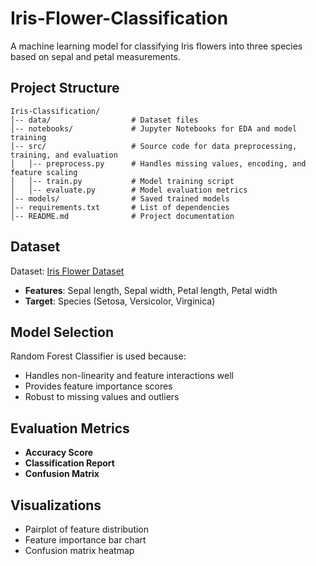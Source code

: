 # Iris-Flower-Classification
A machine learning model for classifying Iris flowers into three species based on sepal and petal measurements.

## Project Structure
```
Iris-Classification/
│-- data/                  # Dataset files
│-- notebooks/             # Jupyter Notebooks for EDA and model training
│-- src/                   # Source code for data preprocessing, training, and evaluation
│   │-- preprocess.py      # Handles missing values, encoding, and feature scaling
│   │-- train.py           # Model training script
│   │-- evaluate.py        # Model evaluation metrics
│-- models/                # Saved trained models
│-- requirements.txt       # List of dependencies
│-- README.md              # Project documentation
```

## Dataset
Dataset: [Iris Flower Dataset](https://www.kaggle.com/arshid/iris-flower-dataset)
- **Features**: Sepal length, Sepal width, Petal length, Petal width
- **Target**: Species (Setosa, Versicolor, Virginica)

## Model Selection
Random Forest Classifier is used because:
- Handles non-linearity and feature interactions well
- Provides feature importance scores
- Robust to missing values and outliers

## Evaluation Metrics
- **Accuracy Score**
- **Classification Report**
- **Confusion Matrix**

## Visualizations
- Pairplot of feature distribution
- Feature importance bar chart
- Confusion matrix heatmap




